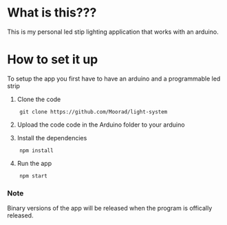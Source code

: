 # What is this???
This is my personal led stip lighting application that works with an arduino.

# How to set it up
To setup the app you first have to have an arduino and a programmable led strip

1. Clone the code
```
	git clone https://github.com/Moorad/light-system
```


2. Upload the code code in the Arduino folder to your arduino

3. Install the dependencies
```
	npm install
```

4. Run the app
```
	npm start
```

### Note
Binary versions of the app will be released when the program is offically released.